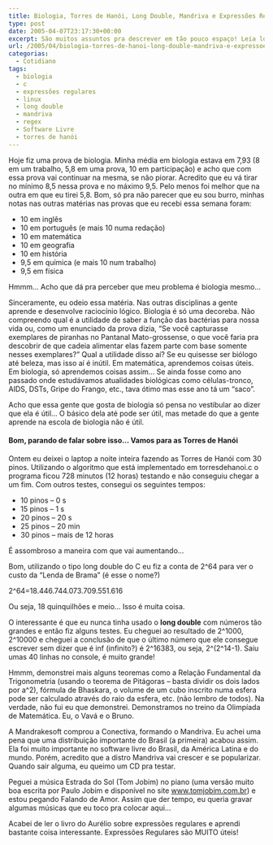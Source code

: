 ```yaml
---
title: Biologia, Torres de Hanói, Long Double, Mandriva e Expressões Regulares
type: post
date: 2005-04-07T23:17:30+00:00
excerpt: São muitos assuntos pra descrever em tão pouco espaço! Leia logo o artigo completo!
url: /2005/04/biologia-torres-de-hanoi-long-double-mandriva-e-expressoes-regulares/
categorias:
  - Cotidiano
tags:
  - biologia
  - c
  - expressões regulares
  - linux
  - long double
  - mandriva
  - regex
  - Software Livre
  - torres de hanói
---
```


Hoje fiz uma prova de biologia. Minha média em biologia estava em 7,93 (8 em um trabalho, 5,8 em uma prova, 10 em participação) e acho que com essa prova vai continuar na mesma, se não piorar. Acredito que eu vá tirar no mínimo 8,5 nessa prova e no máximo 9,5. Pelo menos foi melhor que na outra em que eu tirei 5,8. Bom, só pra não parecer que eu sou burro, minhas notas nas outras matérias nas provas que eu recebi essa semana foram:

- 10 em inglês
- 10 em português (e mais 10 numa redação)
- 10 em matemática
- 10 em geografia
- 10 em história
- 9,5 em química (e mais 10 num trabalho)
- 9,5 em física

Hmmm… Acho que dá pra perceber que meu problema é biologia mesmo…

Sinceramente, eu odeio essa matéria. Nas outras disciplinas a gente aprende e desenvolve raciocínio lógico. Biologia é só uma decoreba. Não compreendo qual é a utilidade de saber a função das bactérias para nossa vida ou, como um enunciado da prova dizia, “Se você capturasse exemplares de piranhas no Pantanal Mato-grossense, o que você faria pra descobrir de que cadeia alimentar elas fazem parte com base somente nesses exemplares?” Qual a utilidade disso aí? Se eu quisesse ser biólogo até beleza, mas isso aí é inútil. Em matemática, aprendemos coisas úteis. Em biologia, só aprendemos coisas assim… Se ainda fosse como ano passado onde estudávamos atualidades biológicas como células-tronco, AIDS, DSTs, Gripe do Frango, etc., tava ótimo mas esse ano tá um “saco”.

Acho que essa gente que gosta de biologia só pensa no vestibular ao dizer que ela é útil… O básico dela até pode ser útil, mas metade do que a gente aprende na escola de biologia não é útil.

#### Bom, parando de falar sobre isso… Vamos para as Torres de Hanói

Ontem eu deixei o laptop a noite inteira fazendo as Torres de Hanói com 30 pinos. Utilizando o algoritmo que está implementado em torresdehanoi.c o programa ficou 728 minutos (12 horas) testando e não conseguiu chegar a um fim. Com outros testes, consegui os seguintes tempos:

- 10 pinos – 0 s
- 15 pinos – 1 s
- 20 pinos – 20 s
- 25 pinos – 20 min
- 30 pinos – mais de 12 horas

É assombroso a maneira com que vai aumentando…

Bom, utilizando o tipo long double do C eu fiz a conta de 2^64 para ver o custo da “Lenda de Brama” (é esse o nome?)

2^64=18.446.744.073.709.551.616

Ou seja, 18 quinquilhões e meio… Isso é muita coisa.

O interessante é que eu nunca tinha usado o **long double** com números tão grandes e então fiz alguns testes. Eu cheguei ao resultado de 2^1000, 2^10000 e cheguei a conclusão de que o último número que ele consegue escrever sem dizer que é inf (infinito?) é 2^16383, ou seja, 2^(2^14-1). Saiu umas 40 linhas no console, é muito grande!

Hmmm, demonstrei mais alguns teoremas como a Relação Fundamental da Trigonometria (usando o teorema de Pitágoras – basta dividir os dois lados por a^2), fórmula de Bhaskara, o volume de um cubo inscrito numa esfera pode ser calculado através do raio da esfera, etc. (não lembro de todos). Na verdade, não fui eu que demonstrei. Demonstramos no treino da Olimpíada de Matemática. Eu, o Vavá e o Bruno.

A Mandrakesoft comprou a Conectiva, formando o Mandriva. Eu achei uma pena que uma distribuição importante do Brasil (a primeira) acabou assim. Ela foi muito importante no software livre do Brasil, da América Latina e do mundo. Porém, acredito que a distro Mandriva vai crescer e se popularizar. Quando sair alguma, eu queimo um CD pra testar.

Peguei a música Estrada do Sol (Tom Jobim) no piano (uma versão muito boa escrita por Paulo Jobim e disponível no site www.tomjobim.com.br) e estou pegando Falando de Amor. Assim que der tempo, eu queria gravar algumas músicas que eu toco pra colocar aqui…

Acabei de ler o livro do Aurélio sobre expressões regulares e aprendi bastante coisa interessante. Expressões Regulares são MUITO úteis!
